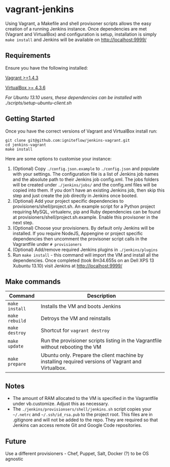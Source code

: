 # vagrant-jenkins

Using Vagrant, a Makefile and shell provisoner scripts allows the easy creation of a running Jenkins instance.  Once dependencies are met (Vagrant and VirtualBox) and configuration is setup, installation is simply `make install` and Jenkins will be available on [http://localhost:9999/](http://localhost:9999/)

## Requirements

Ensure you have the following installed:


[Vagrant >=1.4.3](http://www.vagrantup.com/downloads.html)

[VirtualBox >= 4.3.6](https://www.virtualbox.org/wiki/Downloads)


_For Ubuntu 13.10 users, these dependencies can be installed with ./scripts/setup-ubuntu-client.sh_

## Getting Started

Once you have the correct versions of Vagrant and VirtualBox install run:

    git clone git@github.com:igniteflow/jenkins-vagrant.git
    cd jenkins-vagrant
    make install

Here are some options to customise your instance:

1.  (Optional) Copy `./config.json.example` to `./config.json` and populate with your settings.  The configuration file is a list of Jenkins job names and the absolute path to their Jenkins job config.xml.  The jobs folders will be created under `./jenkins/jobs/` and the config.xml files will be copied into them.  If you don't have an existing Jenkins job, then skip this step and just create the job directly in Jenkins once booted.
2.  (Optional) Add your project specific dependencies to provisioners/shell/project.sh.  An example script for a Python project requiring MySQL, virtualenv, pip and Ruby dependencies can be found at provisioners/shell/project.sh.example.  Enable this provisoner in the next step.
3.  (Optional) Choose your provisioners.  By default only Jenkins will be installed.  If you require NodeJS, Appengine or project specific dependencies then uncomment the provisoner script calls in the Vagrantfile under `# provisioners`
4.  (Optional) Add/remove required Jenkins plugins in `./jenkins/plugins`
5.  Run `make install` - this command will import the VM and install all the dependencies.  Once completed
(took 8m34.655s on an Dell XPS 13 Xubuntu 13.10) visit Jenkins at [http://localhost:9999/](http://localhost:9999/)

## Make commands

Command | Description
--------|---------------------------------------
`make install` | Installs the VM and boots Jenkins
`make rebuild` | Detroys the VM and reinstalls
`make destroy` | Shortcut for `vagrant destroy`
`make update`  | Run the provisioner scripts listing in the Vagrantfile without rebooting the VM
`make prepare` | Ubuntu only.  Prepare the client machine by installing required versions of Vagrant and Virtualbox.


## Notes

- The amount of RAM allocated to the VM is specified in the Vagrantfile under vb.customize.  Adjust this as necessary.
- The `./jenkins/provisionsers/shell/jenkins.sh` script copies your `~/.netrc` and `~/.ssh/id_rsa.pub` to the project
root.  This files are in .gitignore and will not be added to the repo.  They are required so that Jenkins can access
remote Git and Google Code repositories.

## Future

Use a different provisioners - Chef, Puppet, Salt, Docker (?) to be OS agnostic
